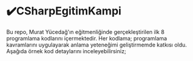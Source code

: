 # ✔️CSharpEgitimKampi
Bu repo, Murat Yücedağ'ın eğitmenliğinde gerçekleştirilen ilk 8 programlama kodlarını içermektedir. Her kodlama; programlama kavramlarını uygulayarak anlama yeteneğimi geliştirmemde katkısı oldu. 
Aşağıda örnek kod detaylarını inceleyebilirsiniz;
